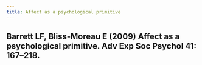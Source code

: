 ```yaml
---
title: Affect as a psychological primitive
---
```


## Barrett LF, Bliss-Moreau E (2009) Affect as a psychological primitive. Adv Exp Soc Psychol 41: 167–218.
